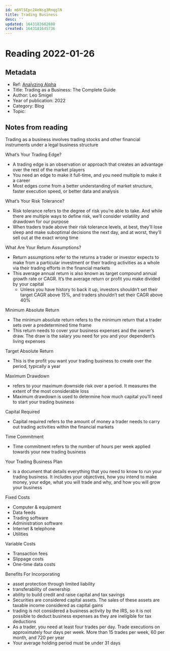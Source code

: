 ```yaml
---
id: m6Vl5Epc2AeNsg3RnqglN
title: Trading Business
desc: ''
updated: 1643182682888
created: 1643181645736
---
```

# Reading 2022-01-26

## Metadata

- Ref: [Analyzing Alpha](https://analyzingalpha.com/trading-business)
- Title: Trading as a Business: The Complete Guide
- Author: Leo Smigel
- Year of publication: 2022
- Category: Blog
- Topic: 

## Notes from reading

Trading as a business involves trading stocks and other financial instruments under a legal business structure

What’s Your Trading Edge?  
- A trading edge is an observation or approach that creates an advantage over the rest of the market players
- You need an edge to make it full-time, and you need multiple to make it a career
- Most edges come from a better understanding of market structure, faster execution speed, or better data and analysis

What’s Your Risk Tolerance?
- Risk tolerance refers to the degree of risk you’re able to take. And while there are multiple ways to define risk, we’ll consider volatility and drawdown for our purpose
- When traders trade above their risk tolerance levels, at best, they’ll lose sleep and make suboptimal decisions the next day, and at worst, they’ll sell out at the exact wrong time

What Are Your Return Assumptions?
- Return assumptions refer to the returns a trader or investor expects to make from a particular investment or their trading activities as a whole via their trading efforts in the financial markets
- This average annual return is also known as target compound annual growth rate or CAGR. It’s the average return or profit you make divided by your capital
  - Unless you have history to back it up, investors shouldn’t set their target CAGR above 15%, and traders shouldn’t set their CAGR above 40%

Minimum Absolute Return
- The minimum absolute return refers to the minimum return that a trader sets over a predetermined time frame
- This return needs to cover your business expenses and the owner’s draw. The draw is the salary you need for you and your dependent’s living expenses

Target Absolute Return
- This is the profit you want your trading business to create over the period, typically a year

Maximum Drawdown
- refers to your maximum downside risk over a period. It measures the extent of the most considerable loss
- Maximum drawdown is used to determine how much capital you’ll need to start your trading business

Capital Required
- Capital required refers to the amount of money a trader needs to carry out trading activities within the financial markets

Time Commitment
- Time commitment refers to the number of hours per week applied towards your new trading business

Your Trading Business Plan
- is a document that details everything that you need to know to run your trading business. It includes your objectives, how you intend to make money, your edge, what you will trade and why, and how you will grow your business

Fixed Costs
- Computer & equipment
- Data feeds
- Trading software
- Administration software
- Internet & telephone
- Utilities

Variable Costs
- Transaction fees
- Slippage costs
- One-time data costs

Benefits For Incorporating
- asset protection through limited liability
- transferability of ownership
- ability to build credit and raise capital and tax savings
- Securities are considered capital assets. The sales of these assets are taxable income considered as capital gains
- trading is not considered a business activity by the IRS, so it is not possible to deduct business expenses as they are ineligible for tax deductions
- As a trader, you need at least four trades per day. Trade executions on approximately four days per week. More than 15 trades per week, 60 per month, and 720 per year
- Your average holding period must be under 31 days
